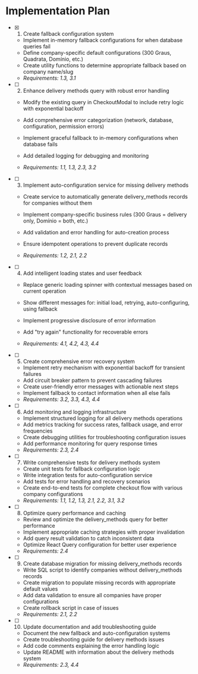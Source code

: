 # Implementation Plan

- [x] 1. Create fallback configuration system


  - Implement in-memory fallback configurations for when database queries fail
  - Define company-specific default configurations (300 Graus, Quadrata, Domínio, etc.)
  - Create utility functions to determine appropriate fallback based on company name/slug
  - _Requirements: 1.3, 3.1_



- [ ] 2. Enhance delivery methods query with robust error handling
  - Modify the existing query in CheckoutModal to include retry logic with exponential backoff
  - Add comprehensive error categorization (network, database, configuration, permission errors)
  - Implement graceful fallback to in-memory configurations when database fails


  - Add detailed logging for debugging and monitoring
  - _Requirements: 1.1, 1.3, 2.3, 3.2_

- [ ] 3. Implement auto-configuration service for missing delivery methods
  - Create service to automatically generate delivery_methods records for companies without them


  - Implement company-specific business rules (300 Graus = delivery only, Domínio = both, etc.)
  - Add validation and error handling for auto-creation process
  - Ensure idempotent operations to prevent duplicate records
  - _Requirements: 1.2, 2.1, 2.2_



- [ ] 4. Add intelligent loading states and user feedback
  - Replace generic loading spinner with contextual messages based on current operation
  - Show different messages for: initial load, retrying, auto-configuring, using fallback
  - Implement progressive disclosure of error information
  - Add "try again" functionality for recoverable errors



  - _Requirements: 4.1, 4.2, 4.3, 4.4_

- [ ] 5. Create comprehensive error recovery system
  - Implement retry mechanism with exponential backoff for transient failures
  - Add circuit breaker pattern to prevent cascading failures
  - Create user-friendly error messages with actionable next steps
  - Implement fallback to contact information when all else fails
  - _Requirements: 3.2, 3.3, 4.3, 4.4_

- [ ] 6. Add monitoring and logging infrastructure
  - Implement structured logging for all delivery methods operations
  - Add metrics tracking for success rates, fallback usage, and error frequencies
  - Create debugging utilities for troubleshooting configuration issues
  - Add performance monitoring for query response times
  - _Requirements: 2.3, 2.4_

- [ ] 7. Write comprehensive tests for delivery methods system
  - Create unit tests for fallback configuration logic
  - Write integration tests for auto-configuration service
  - Add tests for error handling and recovery scenarios
  - Create end-to-end tests for complete checkout flow with various company configurations
  - _Requirements: 1.1, 1.2, 1.3, 2.1, 2.2, 3.1, 3.2_

- [ ] 8. Optimize query performance and caching
  - Review and optimize the delivery_methods query for better performance
  - Implement appropriate caching strategies with proper invalidation
  - Add query result validation to catch inconsistent data
  - Optimize React Query configuration for better user experience
  - _Requirements: 2.4_

- [ ] 9. Create database migration for missing delivery_methods records
  - Write SQL script to identify companies without delivery_methods records
  - Create migration to populate missing records with appropriate default values
  - Add data validation to ensure all companies have proper configurations
  - Create rollback script in case of issues
  - _Requirements: 2.1, 2.2_

- [ ] 10. Update documentation and add troubleshooting guide
  - Document the new fallback and auto-configuration systems
  - Create troubleshooting guide for delivery methods issues
  - Add code comments explaining the error handling logic
  - Update README with information about the delivery methods system
  - _Requirements: 2.3, 4.4_